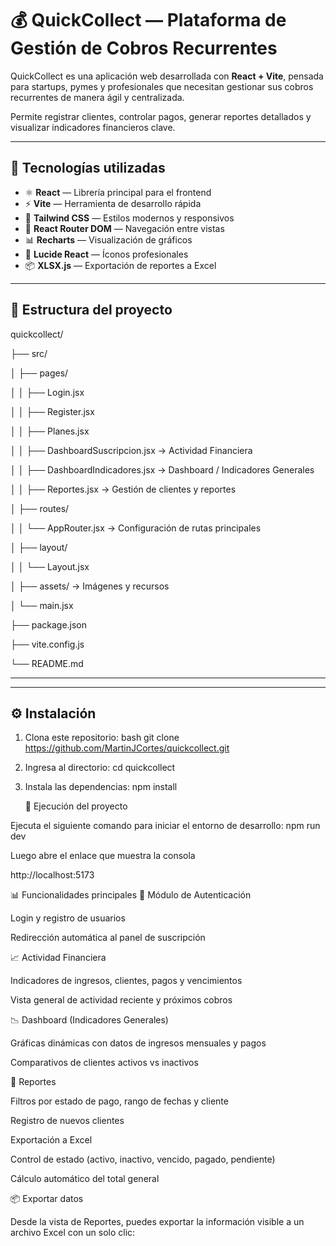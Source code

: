 # 💰 QuickCollect — Plataforma de Gestión de Cobros Recurrentes

QuickCollect es una aplicación web desarrollada con **React + Vite**, pensada para startups, pymes y profesionales que necesitan gestionar sus cobros recurrentes de manera ágil y centralizada.

Permite registrar clientes, controlar pagos, generar reportes detallados y visualizar indicadores financieros clave.

---

## 🚀 Tecnologías utilizadas

- ⚛️ **React** — Librería principal para el frontend  
- ⚡ **Vite** — Herramienta de desarrollo rápida  
- 🎨 **Tailwind CSS** — Estilos modernos y responsivos  
- 🧭 **React Router DOM** — Navegación entre vistas  
- 📊 **Recharts** — Visualización de gráficos  
- 🧾 **Lucide React** — Íconos profesionales  
- 📦 **XLSX.js** — Exportación de reportes a Excel  

---

## 🧩 Estructura del proyecto

quickcollect/

├── src/

│ ├── pages/

│ │ ├── Login.jsx

│ │ ├── Register.jsx

│ │ ├── Planes.jsx

│ │ ├── DashboardSuscripcion.jsx → Actividad Financiera

│ │ ├── DashboardIndicadores.jsx → Dashboard / Indicadores Generales

│ │ ├── Reportes.jsx → Gestión de clientes y reportes

│ ├── routes/

│ │ └── AppRouter.jsx → Configuración de rutas principales

│ ├── layout/

│ │ └── Layout.jsx

│ ├── assets/ → Imágenes y recursos

│ └── main.jsx

├── package.json

├── vite.config.js

└── README.md

-------------------------------------

---

## ⚙️ Instalación

1. Clona este repositorio:
   bash git clone https://github.com/MartinJCortes/quickcollect.git
2. Ingresa al directorio:
   cd quickcollect
4. Instala las dependencias:
   npm install


   🧭 Ejecución del proyecto

Ejecuta el siguiente comando para iniciar el entorno de desarrollo:
  npm run dev

Luego abre el enlace que muestra la consola

http://localhost:5173

📊 Funcionalidades principales
🔐 Módulo de Autenticación

Login y registro de usuarios

Redirección automática al panel de suscripción

📈 Actividad Financiera

Indicadores de ingresos, clientes, pagos y vencimientos

Vista general de actividad reciente y próximos cobros

📉 Dashboard (Indicadores Generales)

Gráficas dinámicas con datos de ingresos mensuales y pagos

Comparativos de clientes activos vs inactivos

🧾 Reportes

Filtros por estado de pago, rango de fechas y cliente

Registro de nuevos clientes

Exportación a Excel

Control de estado (activo, inactivo, vencido, pagado, pendiente)

Cálculo automático del total general

📦 Exportar datos

Desde la vista de Reportes, puedes exportar la información visible a un archivo Excel con un solo clic:



